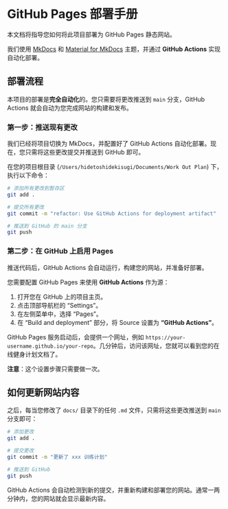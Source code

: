 # GitHub Pages 部署手册

本文档将指导您如何将此项目部署为 GitHub Pages 静态网站。

我们使用 [MkDocs](https://www.mkdocs.org/) 和 [Material for MkDocs](https://squidfunk.github.io/mkdocs-material/) 主题，并通过 **GitHub Actions** 实现自动化部署。

## 部署流程

本项目的部署是**完全自动化**的。您只需要将更改推送到 `main` 分支，GitHub Actions 就会自动为您完成网站的构建和发布。

### 第一步：推送现有更改

我们已经将项目切换为 MkDocs，并配置好了 GitHub Actions 自动化部署。现在，您只需将这些更改提交并推送到 GitHub 即可。

在您的项目根目录 (`/Users/hidetoshidekisugi/Documents/Work Out Plan`) 下，执行以下命令：

```bash
# 添加所有更改到暂存区
git add .

# 提交所有更改
git commit -m "refactor: Use GitHub Actions for deployment artifact"

# 推送到 GitHub 的 main 分支
git push
```

### 第二步：在 GitHub 上启用 Pages

推送代码后，GitHub Actions 会自动运行，构建您的网站，并准备好部署。

您需要配置 GitHub Pages 来使用 **GitHub Actions** 作为源：

1.  打开您在 GitHub 上的项目主页。
2.  点击顶部导航栏的 “Settings”。
3.  在左侧菜单中，选择 “Pages”。
4.  在 “Build and deployment” 部分，将 Source 设置为 **“GitHub Actions”**。

GitHub Pages 服务启动后，会提供一个网址，例如 `https://your-username.github.io/your-repo`。几分钟后，访问该网址，您就可以看到您的在线健身计划文档了。

**注意**：这个设置步骤只需要做一次。

## 如何更新网站内容

之后，每当您修改了 `docs/` 目录下的任何 `.md` 文件，只需将这些更改推送到 `main` 分支即可：

```bash
# 添加更改
git add .

# 提交更改
git commit -m "更新了 xxx 训练计划"

# 推送到 GitHub
git push
```

GitHub Actions 会自动检测到新的提交，并重新构建和部署您的网站。通常一两分钟内，您的网站就会显示最新内容。